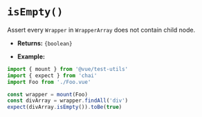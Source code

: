 # `isEmpty()`

Assert every `Wrapper` in `WrapperArray` does not contain child node.

- **Returns:** `{boolean}`

- **Example:**

```js
import { mount } from '@vue/test-utils'
import { expect } from 'chai'
import Foo from './Foo.vue'

const wrapper = mount(Foo)
const divArray = wrapper.findAll('div')
expect(divArray.isEmpty()).toBe(true)
```

